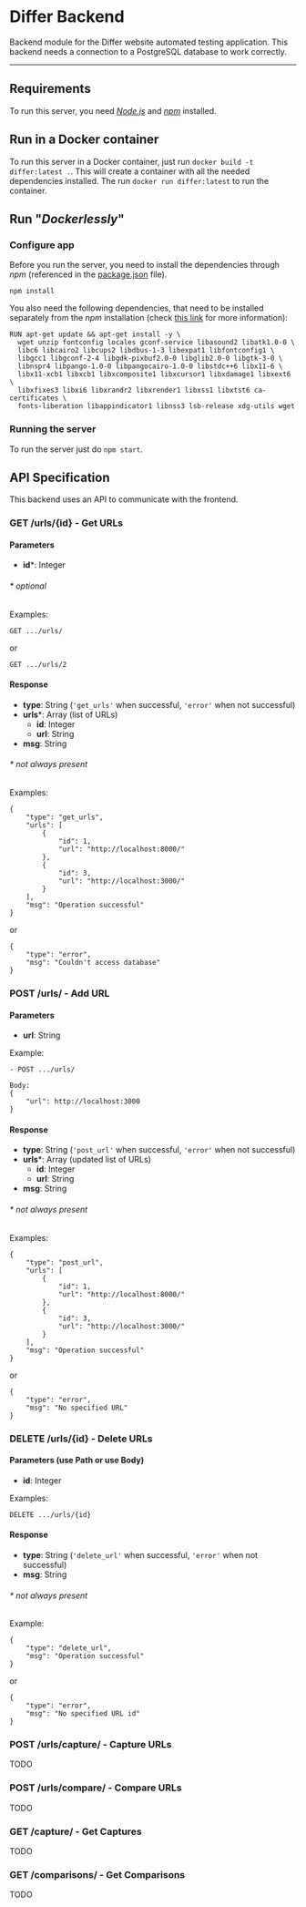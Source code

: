 # Differ Backend

Backend module for the Differ website automated testing application. This backend needs a connection to a PostgreSQL database to work correctly.

---
## Requirements

To run this server, you need [*Node.js*](https://nodejs.org/) and [*npm*](https://npmjs.org/) installed.

## Run in a Docker container

To run this server in a Docker container, just run `docker build -t differ:latest .`. This will create a container with all the needed dependencies installed. The run `docker run differ:latest` to run the container.

## Run "*Dockerlessly*"

### Configure app

Before you run the server, you need to install the dependencies through *npm* (referenced in the [package.json](/package.json) file).

`npm install`

You also need the following dependencies, that need to be installed separately from the *npm* installation (check [this link](https://github.com/puppeteer/puppeteer/issues/1345#issuecomment-343538927) for more information):

```
RUN apt-get update && apt-get install -y \
  wget unzip fontconfig locales gconf-service libasound2 libatk1.0-0 \
  libc6 libcairo2 libcups2 libdbus-1-3 libexpat1 libfontconfig1 \
  libgcc1 libgconf-2-4 libgdk-pixbuf2.0-0 libglib2.0-0 libgtk-3-0 \
  libnspr4 libpango-1.0-0 libpangocairo-1.0-0 libstdc++6 libx11-6 \
  libx11-xcb1 libxcb1 libxcomposite1 libxcursor1 libxdamage1 libxext6 \
  libxfixes3 libxi6 libxrandr2 libxrender1 libxss1 libxtst6 ca-certificates \
  fonts-liberation libappindicator1 libnss3 lsb-release xdg-utils wget
```

### Running the server

To run the server just do `npm start`.

## API Specification

This backend uses an API to communicate with the frontend.

### **GET** /urls/{id} - Get URLs

#### Parameters

* **id**\*: Integer

###### * optional

Examples:

`GET .../urls/`

or

`GET .../urls/2`

#### Response

* **type**: String (`'get_urls'` when successful, `'error'` when not successful)
* **urls**\*: Array (list of URLs)
    * **id**: Integer
    * **url**: String
* **msg**: String

###### * not always present

Examples:
```
{
    "type": "get_urls",
    "urls": [
        {
            "id": 1,
            "url": "http://localhost:8000/"
        },
        {
            "id": 3,
            "url": "http://localhost:3000/"
        }
    ],
    "msg": "Operation successful"
}
```

or

```
{
    "type": "error",
    "msg": "Couldn't access database"
}
```

### **POST** /urls/ - Add URL

#### Parameters

* **url**: String

Example:
```
- POST .../urls/

Body:
{
    "url": http://localhost:3000
}
```

#### Response

* **type**: String (`'post_url'` when successful, `'error'` when not successful)
* **urls**\*: Array (updated list of URLs)
    * **id**: Integer
    * **url**: String
* **msg**: String

###### * not always present

Examples:
```
{
    "type": "post_url",
    "urls": [
        {
            "id": 1,
            "url": "http://localhost:8000/"
        },
        {
            "id": 3,
            "url": "http://localhost:3000/"
        }
    ],
    "msg": "Operation successful"
}
```

or

```
{
    "type": "error",
    "msg": "No specified URL"
}
```

### **DELETE** /urls/{id} - Delete URLs

#### Parameters (use Path or use Body)

* **id**: Integer

Examples:

`DELETE .../urls/{id}`

#### Response

* **type**: String (`'delete_url'` when successful, `'error'` when not successful)
* **msg**: String

###### * not always present

Example:
```
{
    "type": "delete_url",
    "msg": "Operation successful"
}
```

or

```
{
    "type": "error",
    "msg": "No specified URL id"
}
```

### **POST** /urls/capture/ - Capture URLs
TODO

### **POST** /urls/compare/ - Compare URLs
TODO

### **GET** /capture/ - Get Captures
TODO

### **GET** /comparisons/ - Get Comparisons
TODO